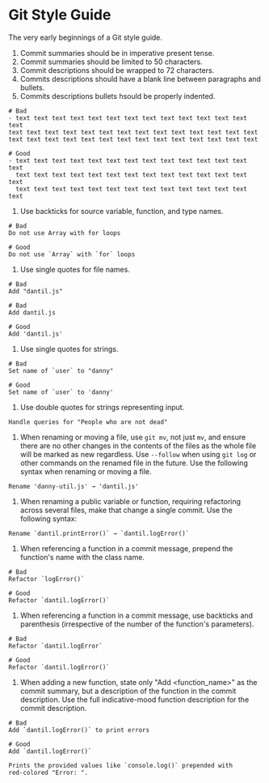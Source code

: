 # Git Style Guide
The very early beginnings of a Git style guide.

1. Commit summaries should be in imperative present tense.
1. Commit summaries should be limited to 50 characters.
1. Commit descriptions should be wrapped to 72 characters.
1. Commits descriptions should have a blank line between paragraphs and bullets.
1. Commits descriptions bullets hsould be properly indented.

  ```shell
  # Bad
  - text text text text text text text text text text text text text text
  text text text text text text text text text text text text text text
  text text text text text text text text text text text text text text

  # Good
  - text text text text text text text text text text text text text text
    text text text text text text text text text text text text text text
    text text text text text text text text text text text text text text
  ```

1. Use backticks for source variable, function, and type names.

  ```shell
  # Bad
  Do not use Array with for loops

  # Good
  Do not use `Array` with `for` loops
  ```

1. Use single quotes for file names.

  ```shell
  # Bad
  Add "dantil.js"

  # Bad
  Add dantil.js

  # Good
  Add 'dantil.js'
  ```

1. Use single quotes for strings.

  ```shell
  # Bad
  Set name of `user` to "danny"

  # Good
  Set name of `user` to 'danny'
  ```

1. Use double quotes for strings representing input.

  ```shell
  Handle queries for "People who are not dead"
  ```

1. When renaming or moving a file, use `git mv`, not just `mv`, and ensure there are no other changes in the contents of the files as the whole file will be marked as new regardless. Use `--follow` when using `git log` or other commands on the renamed file in the future. Use the following syntax when renaming or moving a file.

  ```shell
  Rename 'danny-util.js' → 'dantil.js'
  ```

1. When renaming a public variable or function, requiring refactoring across several files, make that change a single commit. Use the following syntax:

  ```shell
  Rename `dantil.printError()` → `dantil.logError()`
  ```

1. When referencing a function in a commit message, prepend the function's name with the class name.
  ```shell
  # Bad
  Refactor `logError()`

  # Good
  Refactor `dantil.logError()`
  ```

1. When referencing a function in a commit message, use backticks and parenthesis (irrespective of the number of the function's parameters).

  ```shell
  # Bad
  Refactor `dantil.logError`

  # Good
  Refactor `dantil.logError()`
  ```

1. When adding a new function, state only "Add <function_name>" as the commit summary, but a description of the function in the commit description. Use the full indicative-mood function description for the commit description.

  ```shell
  # Bad
  Add `dantil.logError()` to print errors

  # Good
  Add `dantil.logError()`

  Prints the provided values like `console.log()` prepended with
  red-colored "Error: ".
  ```